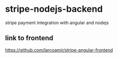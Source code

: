 # stripe-nodejs-backend
stripe payment integration with angular and nodejs
## link to frontend
https://github.com/larcoamir/stripe-angular-frontend
